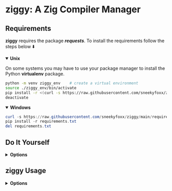 # ziggy: A Zig Compiler Manager

## Requirements

**ziggy** requires the package ***requests***. To install the requirements follow the steps below :arrow_down:

<details open>
<summary><strong>Unix</strong></summary>

On some systems you may have to use your package manager to install the Python **virtualenv** package.

``` bash 
python -m venv ziggy_env    # create a virtual environment
source ./ziggy_env/bin/activate
pip install -r <(curl -s https://raw.githubusercontent.com/sneekyfoxx/ziggy/main/requirements.txt)
deactivate
```
</details>

<details open>
<summary><strong>Windows</strong></summary>

``` powershell
curl -s https://raw.githubusercontent.com/sneekyfoxx/ziggy/main/requirements.txt > requirements.txt
pip install -r requirements.txt
del requirements.txt
```
</details>

## Do It Yourself

<details>
<summary><strong>Options</strong></summary>

```bash
# Download the Github repository
git clone https://gihub.com/sneekyfoxx/ziggy && cd ziggy

# Use Python zippapp on Linux
python3 -m zipapp -o ziggy -p "/usr/bin/env python3" -c pkg
mv ./ziggy ~/.local/bin/ziggy

# Use Python's pyinstaller module on Windows
pyinstaller -F -n ziggy .\ziggy\pkg\__main__.py
move .\ziggy c:\Windows\System32\ziggy
```
</details>

## ziggy Usage

<details>
<summary><strong>Options</strong></summary>

```bash
VERSION means **stable** or **master**

ziggy delete   VERSION   # delete the given installed compiler version
ziggy fetch    VERSION   # fetch the given supporting compiler version from the internet
ziggy use      VERSION   # use the supplied version as the default compiler
```
</details>
